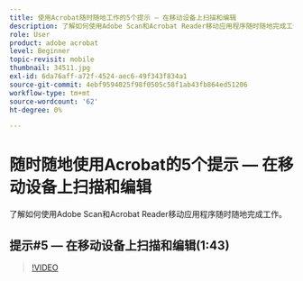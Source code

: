```yaml
---
title: 使用Acrobat随时随地工作的5个提示 — 在移动设备上扫描和编辑
description: 了解如何使用Adobe Scan和Acrobat Reader移动应用程序随时随地完成工作
role: User
product: adobe acrobat
level: Beginner
topic-revisit: mobile
thumbnail: 34511.jpg
exl-id: 6da76aff-a72f-4524-aec6-49f343f834a1
source-git-commit: 4ebf9594025f98f0505c58f1ab43fb864ed51206
workflow-type: tm+mt
source-wordcount: '62'
ht-degree: 0%

---
```


# 随时随地使用Acrobat的5个提示 — 在移动设备上扫描和编辑

了解如何使用Adobe Scan和Acrobat Reader移动应用程序随时随地完成工作。

## 提示#5 — 在移动设备上扫描和编辑(1:43)

>[!VIDEO](https://video.tv.adobe.com/v/34511?quality=12&learn=on&hidetitle=true)
